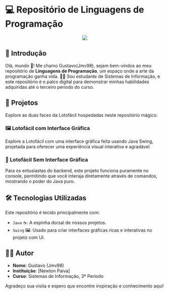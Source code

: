 # 💻 Repositório de Linguagens de Programação

<p align="center">
  <img src="https://github.com/jmv98/Linguagens-de-Programacao/assets/150188099/620a5b3f-ae77-40f0-949f-cf20d2a4dd47">


## 🌟 Introdução
Olá, mundo 👋! Me chamo Gustavo(Jmv98), sejam bem-vindos ao meu repositório de **Linguagens de Programação**, um espaço onde a arte da programação ganha vida. 🎩✨ Sou estudante de Sistemas de Informação, e este repositório é o palco digital para demonstrar minhas habilidades adquiridas até o terceiro período do curso.

## 🎲 Projetos
Explore as duas faces da Lotofácil hospedadas neste repositório mágico:

### 🖼️ Lotofácil com Interface Gráfica
Explore a Lotofácil com uma interface gráfica feita usando Java Swing, projetada para oferecer uma experiência visual interativa e agradável.

### 📜 Lotofácil Sem Interface Gráfica
Para os entusiastas do backend, este projeto funciona puramente no console, permitindo que você interaja diretamente através de comandos, mostrando o poder do Java puro.

## 🛠 Tecnologias Utilizadas
Este repositório é tecido principalmente com:
- `Java` ☕: A espinha dorsal de nossos projetos.
- `Swing` 🖼️: Usado para criar interfaces gráficas ricas e interativas no projeto com UI.

## 🧙‍♂️ Autor
- **Nome**: Gustavo (Jmv98)
- **Instituição**: [Newton Paiva]
- **Curso**: Sistemas de Informação, 3º Período

Agradeço sua visita e espero que encontre inspiração e conhecimento aqui!
